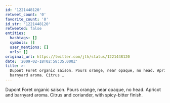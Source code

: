 ```yaml
---
id: '1221448120'
retweet_count: '0'
favorite_count: '0'
id_str: '1221448120'
retweeted: false
entities:
  hashtags: []
  symbols: []
  user_mentions: []
  urls: []
original_url: https://twitter.com/jth/status/1221448120
date: '2009-02-18T02:58:35.000Z'
title: >-
  Dupont Foret organic saison. Pours orange, near opaque, no head. Apricot and
  barnyard aroma. Citrus …
---
```


Dupont Foret organic saison. Pours orange, near opaque, no head. Apricot and barnyard aroma. Citrus and coriander, with spicy-bitter finish.